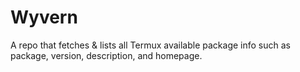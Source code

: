 # Wyvern
A repo that fetches &amp; lists all Termux available package info such as package, version, description, and homepage.
